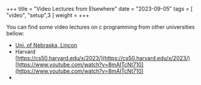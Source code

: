 +++
title = "Video Lectures from Elsewhere"
date = "2023-09-05"
tags = [
    "video",
    "setup",3
]
weight = 
+++

You can find some video lectures on c programming from other universities bellow:


- [Uni. of Nebraska, Lincon](https://www.youtube.com/playlist?list=PL4IH6CVPpTZXynSxCz0-0GJ7Ejr32r2_q)
- Harvard  
  [https://cs50.harvard.edu/x/2023/](https://cs50.harvard.edu/x/2023/)   
  [https://www.youtube.com/watch?v=8mAITcNt710](https://www.youtube.com/watch?v=8mAITcNt710)
- 
